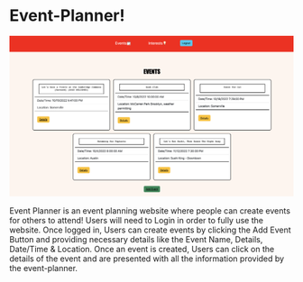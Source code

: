 # Event-Planner!

![Event Planner](public/images/event-planner.jpg "Event Planner")

Event Planner is an event planning website where people can create events for others to attend! Users will need to Login in order to fully use the website. Once logged in, Users can create events by clicking the Add Event Button and providing necessary details like the Event Name, Details, Date/Time & Location. Once an event is created, Users can click on the details of the event and are presented with all the information provided by the event-planner.
